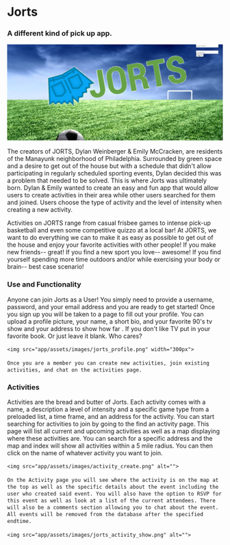 <!-- # Jorts_App
A location based app that allows users to find others in their area to do activities with. From throwing a frisbee around to intense pick-up basketball and even rounds of quizzo... Jorts want to help get you out of the house!  -->
<h1>Jorts</h1>
<h3>A different kind of pick up app.</h3>
<img src="app/assets/images/jorts_landing.png" alt="">
<p>
The creators of JORTS, Dylan Weinberger & Emily McCracken, are residents of the Manayunk neighborhood of Philadelphia. Surrounded by green space and a desire to get out of the house but with a schedule that didn't allow participating in regularly scheduled sporting events, Dylan decided this was a problem that needed to be solved. This is where Jorts was ultimately born. Dylan & Emily wanted to create an easy and fun app that would allow users to create activities in their area while other users searched for them and joined. Users choose the type of activity and the level of intensity when creating a new activity.

Activities on JORTS range from casual frisbee games to intense pick-up basketball and even some competitive quizzo at a local bar! At JORTS, we want to do everything we can to make it as easy as possible to get out of the house and enjoy your favorite activities with other people! If you make new friends-- great! If you find a new sport you love-- awesome! If you find yourself spending more time outdoors and/or while exercising your body or brain-- best case scenario!
</p>

<h3>Use and Functionality</h3>
<p>
	Anyone can join Jorts as a User! You simply need to provide a username, password, and your email address and you are ready to get started! Once you sign up you will be taken to a page to fill out your profile. You can upload a profile picture, your name, a short bio, and your favorite 90's tv show and your address to show how far . If you don't like TV put in your favorite book. Or just leave it blank. Who cares?

	<img src="app/assets/images/jorts_profile.png" width="300px">

	Once you are a member you can create new activities, join existing activities, and chat on the activities page.
</p>

<h3>Activities</h3>
<p>
	Activities are the bread and butter of Jorts. Each activity comes with a name, a description a level of intensity and a specific game type from a preloaded list, a time frame, and an address for the activity. You can start searching for activities to join by going to the find an activity page. This page will list all current and upcoming activities as well as a map displaying where these activities are. You can search for a specific address and the map and index will show all activities within a 5 mile radius. You can then click on the name of whatever activity you want to join.

	<img src="app/assets/images/activity_create.png" alt="">

	On the Activity page you will see where the activity is on the map at the top as well as the specific details about the event including the user who created said event. You will also have the option to RSVP for this event as well as look at a list of the current attendees. There will also be a comments section allowing you to chat about the event. All events will be removed from the database after the specified endtime.

	<img src="app/assets/images/jorts_activity_show.png" alt="">
</p>

